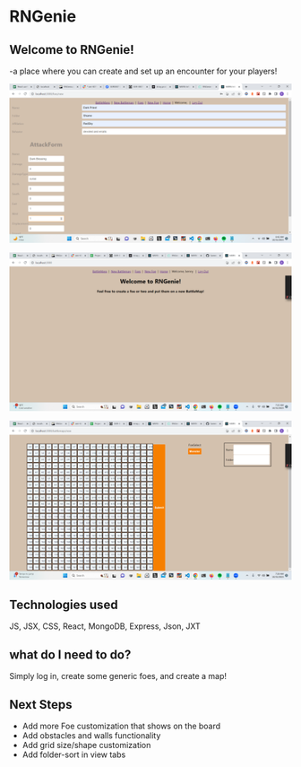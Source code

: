 # RNGenie
## Welcome to RNGenie! 
-a place where you can create and set up an encounter for your players! 

![Alt text](ReadMePhotos/Screenshot(46).png)

![Alt text](ReadMePhotos/Screenshot(47).png)

![Alt text](ReadMePhotos/Screenshot(48).png)

## Technologies used
JS, JSX, CSS, React, MongoDB, Express, Json, JXT

## what do I need to do?
Simply log in, create some generic foes, and create a map!


## Next Steps
- Add more Foe customization that shows on the board
- Add obstacles and walls functionality
- Add grid size/shape customization
- Add folder-sort in view tabs